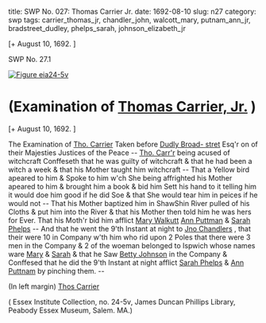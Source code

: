 title: SWP No. 027: Thomas Carrier Jr.
date: 1692-08-10
slug: n27
category: swp
tags: carrier_thomas_jr, chandler_john, walcott_mary, putnam_ann_jr, bradstreet_dudley, phelps_sarah, johnson_elizabeth_jr




[+ August 10, 1692. ]

<div markdown class="doc" id="n27.1">

<div class="doc_id">SWP No. 27.1</div>


<span markdown class="figure">[![Figure eia24-5v](archives/essex/eia/gifs/eia24-5v.gif)](archives/essex/eia/large/eia24-5v.jpg)</span>

# (Examination of [Thomas Carrier, Jr.](/tag/carrier_thomas_jr.html) )

[+ August 10, 1692. ]

The Examination of [Tho. Carrier](/tag/carrier_thomas_jr.html) Taken before [Dudly Broad- stret](/tag/bradstreet_dudley.html) Esq'r on of their Majesties Justices of the Peace --
[Tho. Carr'r](/tag/carrier_thomas_jr.html) being acused of witchcraft Conffeseth that he was  guilty of witchcraft & that he had been a witch a week & that his  Mother taught him witchcraft --
That a Yellow bird apeared to him & Spoke to him w'ch She  being affrighted his Mother apeared to him & brought him a book  & bid him Sett his hand to it telling him it would doe him good if he did Soe & that She would tear him in peices if he would not --
That his Mother baptized him in ShawShin River pulled of his  Cloths & put him into the River & that his Mother then told him he  was hers for Ever. That his Moth'r bid him afflict [Mary Walkutt](/tag/walcott_mary.html) [Ann Puttman](/tag/putnam_ann_jr.html) & [Sarah Phelps](/tag/phelps_sarah.html) -- And that he went the 9'th Instant at  night to [Jno Chandlers](/tag/chandler_john.html) , that their were 10 in Company w'th him who rid upon 2 Poles that there were 3 men in the Company & 2 of the  woeman belonged to Ispwich whose names ware [Mary](/tag/walcott_mary.html) & [Sarah](/tag/phelps_sarah.html) & that he Saw [Betty Johnson](/tag/johnson_elizabeth_jr.html) in the Company & Conffesed that he did  the 9'th Instant at night afflict [Sarah Phelps](/tag/phelps_sarah.html) & [Ann Puttnam](/tag/putnam_ann_jr.html) by  pinching them. --

(In left margin) [Thos Carrier](/tag/carrier_thomas_jr.html)

( Essex Institute Collection, no. 24-5v, James Duncan Phillips Library, Peabody Essex Museum, Salem. MA.)


</div>

